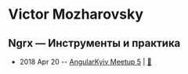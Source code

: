 # Victor Mozharovsky

## Ngrx — Инструменты и практика
- 2018 Apr 20 -- [AngularKyiv Meetup 5](https://youtu.be/8pl0DEeHA2E)  | [:notebook:](https://docs.google.com/presentation/d/1OVoAoGTCHYBTQLVm92wwKEo5OR-34iqHKzf8WMgAa5Q/edit#slide=id.p)  
